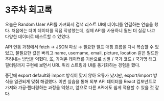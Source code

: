 # 3주차 회고록

오늘은 Random User API를 가져와서 검색 리스트 UI에 데이터를 연결하는 연습을 했다.
처음에는 더미 데이터를 직접 작성했는데, 실제 API를 사용하니 훨씬 더 실감 나고 다양한 데이터로 테스트할 수 있었다.

API 연동 과정에서 fetch → JSON 파싱 → 필요한 필드 매핑 흐름을 다시 복습할 수 있었고, 불필요한 값은 버리고 name, username, email, picture, location 같은 필드만 추려내는 방법을 익혔다. 또, 가져온 데이터를 기반으로 성별 / 국가 코드 / 국가명 태그 필터링까지 구현해 보면서 URL 쿼리 스트링과 UI를 동기화하는 경험을 했다.

중간에 export default와 import 방식이 맞지 않아 오류가 났지만, export/import 방식을 일관되게 맞춰 해결했다.
이번 실습을 통해 외부 API 데이터를 React 컴포넌트로 가져와 가공·렌더링하는 과정을 익혔고, 앞으로 다른 API에도 쉽게 적용할 수 있을 것 같다.
